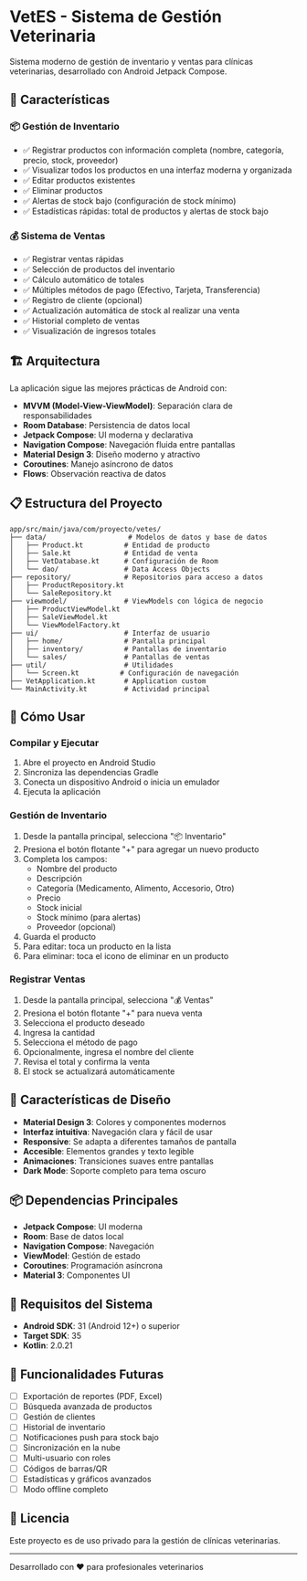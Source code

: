 # VetES - Sistema de Gestión Veterinaria

Sistema moderno de gestión de inventario y ventas para clínicas veterinarias, desarrollado con Android Jetpack Compose.

## 🎯 Características

### 📦 Gestión de Inventario
- ✅ Registrar productos con información completa (nombre, categoría, precio, stock, proveedor)
- ✅ Visualizar todos los productos en una interfaz moderna y organizada
- ✅ Editar productos existentes
- ✅ Eliminar productos
- ✅ Alertas de stock bajo (configuración de stock mínimo)
- ✅ Estadísticas rápidas: total de productos y alertas de stock bajo

### 💰 Sistema de Ventas
- ✅ Registrar ventas rápidas
- ✅ Selección de productos del inventario
- ✅ Cálculo automático de totales
- ✅ Múltiples métodos de pago (Efectivo, Tarjeta, Transferencia)
- ✅ Registro de cliente (opcional)
- ✅ Actualización automática de stock al realizar una venta
- ✅ Historial completo de ventas
- ✅ Visualización de ingresos totales

## 🏗️ Arquitectura

La aplicación sigue las mejores prácticas de Android con:

- **MVVM (Model-View-ViewModel)**: Separación clara de responsabilidades
- **Room Database**: Persistencia de datos local
- **Jetpack Compose**: UI moderna y declarativa
- **Navigation Compose**: Navegación fluida entre pantallas
- **Material Design 3**: Diseño moderno y atractivo
- **Coroutines**: Manejo asíncrono de datos
- **Flows**: Observación reactiva de datos

## 📋 Estructura del Proyecto

```
app/src/main/java/com/proyecto/vetes/
├── data/                    # Modelos de datos y base de datos
│   ├── Product.kt          # Entidad de producto
│   ├── Sale.kt             # Entidad de venta
│   ├── VetDatabase.kt      # Configuración de Room
│   └── dao/                # Data Access Objects
├── repository/             # Repositorios para acceso a datos
│   ├── ProductRepository.kt
│   └── SaleRepository.kt
├── viewmodel/              # ViewModels con lógica de negocio
│   ├── ProductViewModel.kt
│   ├── SaleViewModel.kt
│   └── ViewModelFactory.kt
├── ui/                     # Interfaz de usuario
│   ├── home/               # Pantalla principal
│   ├── inventory/          # Pantallas de inventario
│   └── sales/              # Pantallas de ventas
├── util/                   # Utilidades
│   └── Screen.kt          # Configuración de navegación
├── VetApplication.kt       # Application custom
└── MainActivity.kt         # Actividad principal
```

## 🚀 Cómo Usar

### Compilar y Ejecutar

1. Abre el proyecto en Android Studio
2. Sincroniza las dependencias Gradle
3. Conecta un dispositivo Android o inicia un emulador
4. Ejecuta la aplicación

### Gestión de Inventario

1. Desde la pantalla principal, selecciona "📦 Inventario"
2. Presiona el botón flotante "+" para agregar un nuevo producto
3. Completa los campos:
   - Nombre del producto
   - Descripción
   - Categoría (Medicamento, Alimento, Accesorio, Otro)
   - Precio
   - Stock inicial
   - Stock mínimo (para alertas)
   - Proveedor (opcional)
4. Guarda el producto
5. Para editar: toca un producto en la lista
6. Para eliminar: toca el icono de eliminar en un producto

### Registrar Ventas

1. Desde la pantalla principal, selecciona "💰 Ventas"
2. Presiona el botón flotante "+" para nueva venta
3. Selecciona el producto deseado
4. Ingresa la cantidad
5. Selecciona el método de pago
6. Opcionalmente, ingresa el nombre del cliente
7. Revisa el total y confirma la venta
8. El stock se actualizará automáticamente

## 🎨 Características de Diseño

- **Material Design 3**: Colores y componentes modernos
- **Interfaz intuitiva**: Navegación clara y fácil de usar
- **Responsive**: Se adapta a diferentes tamaños de pantalla
- **Accesible**: Elementos grandes y texto legible
- **Animaciones**: Transiciones suaves entre pantallas
- **Dark Mode**: Soporte completo para tema oscuro

## 📦 Dependencias Principales

- **Jetpack Compose**: UI moderna
- **Room**: Base de datos local
- **Navigation Compose**: Navegación
- **ViewModel**: Gestión de estado
- **Coroutines**: Programación asíncrona
- **Material 3**: Componentes UI

## 📱 Requisitos del Sistema

- **Android SDK**: 31 (Android 12+) o superior
- **Target SDK**: 35
- **Kotlin**: 2.0.21

## 🔮 Funcionalidades Futuras

- [ ] Exportación de reportes (PDF, Excel)
- [ ] Búsqueda avanzada de productos
- [ ] Gestión de clientes
- [ ] Historial de inventario
- [ ] Notificaciones push para stock bajo
- [ ] Sincronización en la nube
- [ ] Multi-usuario con roles
- [ ] Códigos de barras/QR
- [ ] Estadísticas y gráficos avanzados
- [ ] Modo offline completo

## 📄 Licencia

Este proyecto es de uso privado para la gestión de clínicas veterinarias.

---

Desarrollado con ❤️ para profesionales veterinarios

